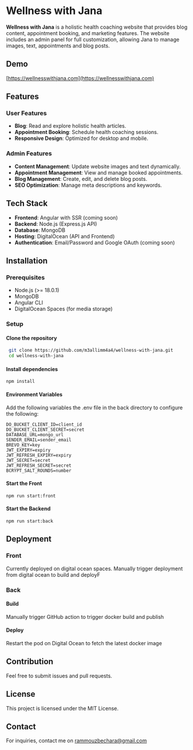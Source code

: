 # Wellness with Jana

**Wellness with Jana** is a holistic health coaching website that provides blog content, appointment booking, and
marketing features. The website includes an admin panel for full customization, allowing Jana to manage images, text,
appointments and blog posts.

## Demo

[https://wellnesswithjana.com](https://wellnesswithjana.com)

## Features

### User Features

- **Blog**: Read and explore holistic health articles.
- **Appointment Booking**: Schedule health coaching sessions.
- **Responsive Design**: Optimized for desktop and mobile.

### Admin Features

- **Content Management**: Update website images and text dynamically.
- **Appointment Management**: View and manage booked appointments.
- **Blog Management**: Create, edit, and delete blog posts.
- **SEO Optimization**: Manage meta descriptions and keywords.

## Tech Stack

- **Frontend**: Angular with SSR (coming soon)
- **Backend**: Node.js (Express.js API)
- **Database**: MongoDB
- **Hosting**: DigitalOcean (API and Frontend)
- **Authentication**: Email/Password and Google OAuth (coming soon)

## Installation

### Prerequisites

- Node.js (>= 18.0.1)
- MongoDB
- Angular CLI
- DigitalOcean Spaces (for media storage)

### Setup

#### Clone the repository

```sh
 git clone https://github.com/m3allimm4a4/wellness-with-jana.git
 cd wellness-with-jana
```

#### Install dependencies

```npm
npm install
```

#### Environment Variables

Add the following variables the .env file in the back directory to configure the following:

```
DO_BUCKET_CLIENT_ID=client_id
DO_BUCKET_CLIENT_SECRET=secret
DATABASE_URL=mongo_url
SENDER_EMAIL=sender_email
BREVO_KEY=key
JWT_EXPIRY=expiry
JWT_REFRESH_EXPIRY=expiry
JWT_SECRET=secret
JWT_REFRESH_SECRET=secret
BCRYPT_SALT_ROUNDS=number
```

#### Start the Front

```npm
npm run start:front
```

#### Start the Backend

```npm
npm run start:back
```

## Deployment

### Front

Currently deployed on digital ocean spaces. Manually trigger deployment from digital ocean to build and deployF

### Back

#### Build

Manually trigger GitHub action to trigger docker build and publish

#### Deploy

Restart the pod on Digital Ocean to fetch the latest docker image

## Contribution

Feel free to submit issues and pull requests.

## License

This project is licensed under the MIT License.

## Contact

For inquiries, contact me on  [rammouzbechara@gmail.com](mailto:rammouzbechara@gmail.com)
